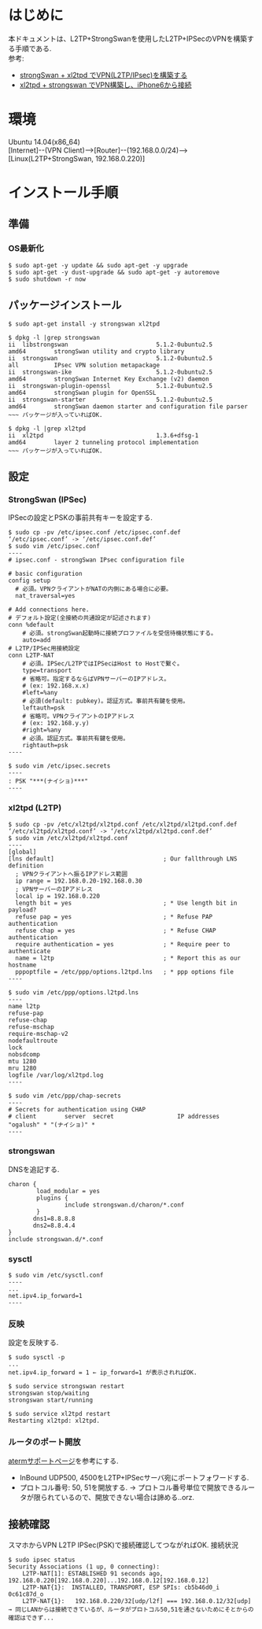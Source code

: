 # はじめに
本ドキュメントは、L2TP+StrongSwanを使用したL2TP+IPSecのVPNを構築する手順である.  
参考:  
* [strongSwan + xl2tpd でVPN(L2TP/IPsec)を構築する](http://qiita.com/namoshika/items/30c348b56474d422ef64)
* [xl2tpd + strongswan でVPN構築し、iPhone6から接続](http://qiita.com/tukiyo3/items/dcfe2b584c8ac60cb5c9)

# 環境
Ubuntu 14.04(x86_64)  
[Internet]--(VPN Client)-->[Router]--(192.168.0.0/24)-->[Linux(L2TP+StrongSwan, 192.168.0.220)]

# インストール手順
## 準備
### OS最新化
```
$ sudo apt-get -y update && sudo apt-get -y upgrade
$ sudo apt-get -y dust-upgrade && sudo apt-get -y autoremove
$ sudo shutdown -r now
```

## パッケージインストール
```
$ sudo apt-get install -y strongswan xl2tpd

$ dpkg -l |grep strongswan
ii  libstrongswan                         5.1.2-0ubuntu2.5                    amd64        strongSwan utility and crypto library
ii  strongswan                            5.1.2-0ubuntu2.5                    all          IPsec VPN solution metapackage
ii  strongswan-ike                        5.1.2-0ubuntu2.5                    amd64        strongSwan Internet Key Exchange (v2) daemon
ii  strongswan-plugin-openssl             5.1.2-0ubuntu2.5                    amd64        strongSwan plugin for OpenSSL
ii  strongswan-starter                    5.1.2-0ubuntu2.5                    amd64        strongSwan daemon starter and configuration file parser
~~~ パッケージが入っていればOK.

$ dpkg -l |grep xl2tpd
ii  xl2tpd                                1.3.6+dfsg-1                        amd64        layer 2 tunneling protocol implementation
~~~ パッケージが入っていればOK. 
```

## 設定
### StrongSwan (IPSec)
IPSecの設定とPSKの事前共有キーを設定する.
```
$ sudo cp -pv /etc/ipsec.conf /etc/ipsec.conf.def
‘/etc/ipsec.conf’ -> ‘/etc/ipsec.conf.def’
$ sudo vim /etc/ipsec.conf
----
# ipsec.conf - strongSwan IPsec configuration file

# basic configuration
config setup
  # 必須。VPNクライアントがNATの内側にある場合に必要。
  nat_traversal=yes

# Add connections here.
# デフォルト設定(全接続の共通設定が記述されます)
conn %default
    # 必須。strongSwan起動時に接続プロファイルを受信待機状態にする。
    auto=add
# L2TP/IPSec用接続設定
conn L2TP-NAT
    # 必須。IPSec/L2TPではIPSecはHost to Hostで繋ぐ。
    type=transport
    # 省略可。指定するならばVPNサーバーのIPアドレス。
    # (ex: 192.168.x.x)
    #left=%any 
    # 必須(default: pubkey)。認証方式。事前共有鍵を使用。
    leftauth=psk
    # 省略可。VPNクライアントのIPアドレス
    # (ex: 192.168.y.y)
    #right=%any
    # 必須。認証方式。事前共有鍵を使用。
    rightauth=psk
----

$ sudo vim /etc/ipsec.secrets
----
: PSK "***(ナイショ)***"
----
```

### xl2tpd (L2TP)
```
$ sudo cp -pv /etc/xl2tpd/xl2tpd.conf /etc/xl2tpd/xl2tpd.conf.def
‘/etc/xl2tpd/xl2tpd.conf’ -> ‘/etc/xl2tpd/xl2tpd.conf.def’
$ sudo vim /etc/xl2tpd/xl2tpd.conf
----
[global]
[lns default]                               ; Our fallthrough LNS definition
  ; VPNクライアントへ振るIPアドレス範囲
  ip range = 192.168.0.20-192.168.0.30
  ; VPNサーバーのIPアドレス
  local ip = 192.168.0.220
  length bit = yes                          ; * Use length bit in payload?
  refuse pap = yes                          ; * Refuse PAP authentication
  refuse chap = yes                         ; * Refuse CHAP authentication
  require authentication = yes              ; * Require peer to authenticate
  name = l2tp                               ; * Report this as our hostname
  pppoptfile = /etc/ppp/options.l2tpd.lns   ; * ppp options file
----

$ sudo vim /etc/ppp/options.l2tpd.lns
----
name l2tp
refuse-pap
refuse-chap
refuse-mschap
require-mschap-v2
nodefaultroute
lock
nobsdcomp
mtu 1280
mru 1280
logfile /var/log/xl2tpd.log
----

$ sudo vim /etc/ppp/chap-secrets
----
# Secrets for authentication using CHAP
# client        server  secret                  IP addresses
"ogalush" * "(ナイショ)" *
----
```

### strongswan
DNSを追記する.
```
charon {
        load_modular = yes
        plugins {
                include strongswan.d/charon/*.conf
        }
       dns1=8.8.8.8
       dns2=8.8.4.4
}
include strongswan.d/*.conf
```

### sysctl
```
$ sudo vim /etc/sysctl.conf
----
...
net.ipv4.ip_forward=1
----
```

### 反映
設定を反映する.
```
$ sudo sysctl -p
...
net.ipv4.ip_forward = 1 ← ip_forward=1 が表示されればOK.

$ sudo service strongswan restart
strongswan stop/waiting
strongswan start/running

$ sudo service xl2tpd restart
Restarting xl2tpd: xl2tpd.
```

### ルータのポート開放
[atermサポートページ](http://www.aterm.jp/function/guide8/list-data/j-all/bl/k/m01_m34.html)を参考にする.  
* InBound UDP500, 4500をL2TP+IPSecサーバ宛にポートフォワードする.  
* プロトコル番号: 50, 51を開放する.
→ プロトコル番号単位で開放できるルータが限られているので、開放できない場合は諦める..orz.

## 接続確認
スマホからVPN L2TP IPSec(PSK)で接続確認してつながればOK.
接続状況
```
$ sudo ipsec status
Security Associations (1 up, 0 connecting):
    L2TP-NAT[1]: ESTABLISHED 91 seconds ago, 192.168.0.220[192.168.0.220]...192.168.0.12[192.168.0.12]
    L2TP-NAT{1}:  INSTALLED, TRANSPORT, ESP SPIs: cb5b46d0_i 0c61c87d_o
    L2TP-NAT{1}:   192.168.0.220/32[udp/l2f] === 192.168.0.12/32[udp]
→ 同じLANからは接続できているが、ルータがプロトコル50,51を通さないためにそとからの確認はできず...
```
